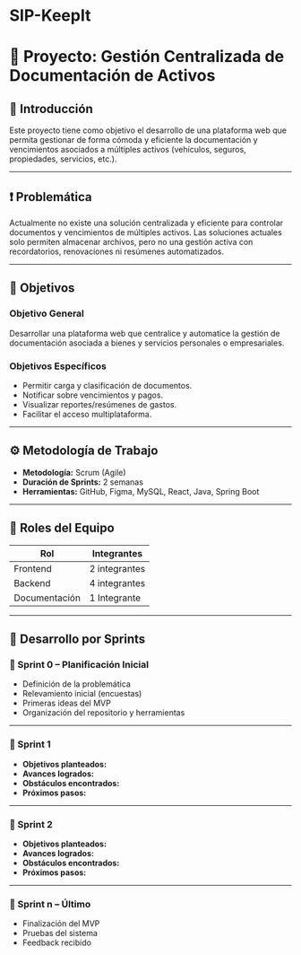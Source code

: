 # SIP-KeepIt

# 📁 Proyecto: Gestión Centralizada de Documentación de Activos

## 📌 Introducción
Este proyecto tiene como objetivo el desarrollo de una plataforma web que permita gestionar de forma cómoda y eficiente la documentación y vencimientos asociados a múltiples activos (vehículos, seguros, propiedades, servicios, etc.).

---

## ❗ Problemática
Actualmente no existe una solución centralizada y eficiente para controlar documentos y vencimientos de múltiples activos. Las soluciones actuales solo permiten almacenar archivos, pero no una gestión activa con recordatorios, renovaciones ni resúmenes automatizados.

---

## 🎯 Objetivos

### Objetivo General
Desarrollar una plataforma web que centralice y automatice la gestión de documentación asociada a bienes y servicios personales o empresariales.

### Objetivos Específicos
- Permitir carga y clasificación de documentos.
- Notificar sobre vencimientos y pagos.
- Visualizar reportes/resúmenes de gastos.
- Facilitar el acceso multiplataforma.

---

## ⚙️ Metodología de Trabajo

- **Metodología:** Scrum (Agile)
- **Duración de Sprints:** 2 semanas
- **Herramientas:** GitHub, Figma, MySQL, React, Java, Spring Boot

---

## 👥 Roles del Equipo

| Rol           | Integrantes         |
|---------------|---------------------|
| Frontend      | 2 integrantes       |
| Backend       | 4 integrantes       |
| Documentación | 1 Integrante       |

---

## 🚀 Desarrollo por Sprints

### 🏁 Sprint 0 – Planificación Inicial
- Definición de la problemática
- Relevamiento inicial (encuestas)
- Primeras ideas del MVP
- Organización del repositorio y herramientas

---

### 🔁 Sprint 1
- **Objetivos planteados:**  
- **Avances logrados:**  
- **Obstáculos encontrados:**  
- **Próximos pasos:**  

---

### 🔁 Sprint 2
- **Objetivos planteados:**  
- **Avances logrados:**  
- **Obstáculos encontrados:**  
- **Próximos pasos:**  

---

### 🔁 Sprint n – Último
- Finalización del MVP
- Pruebas del sistema
- Feedback recibido
